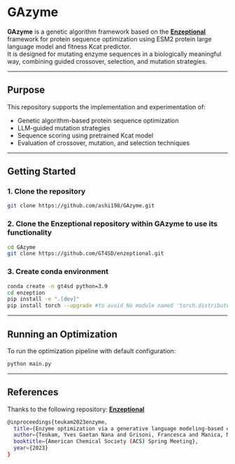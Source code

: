 # GAzyme

**GAzyme** is a genetic algorithm framework based on the **[Enzeptional](https://github.com/GT4SD/enzeptional.git)** framework for protein sequence optimization using ESM2 protein large language model and fitness Kcat predictor.  
It is designed for mutating enzyme sequences in a biologically meaningful way, combining guided crossover, selection, and mutation strategies.

---

## Purpose

This repository supports the implementation and experimentation of:
- Genetic algorithm-based protein sequence optimization
- LLM-guided mutation strategies
- Sequence scoring using pretrained Kcat model
- Evaluation of crossover, mutation, and selection techniques
---

## Getting Started
### 1. Clone the repository

```bash
git clone https://github.com/ashi198/GAzyme.git
```

### 2. Clone the Enzeptional repository within GAzyme to use its functionality
```bash
cd GAzyme
git clone https://github.com/GT4SD/enzeptional.git
```
### 3. Create conda environment 
```bash
conda create -n gt4sd python=3.9
cd enzeption
pip install -e ".[dev]"
pip install torch --upgrade #to avoid No module named 'torch.distributed._tensor error
```
---
## Running an Optimization
To run the optimization pipeline with default configuration:
```bash
python main.py
```
---
## References 
Thanks to the following repository:
**[Enzeptional](https://github.com/GT4SD/enzeptional.git)**
```bash
@inproceedings{teukam2023enzyme,
  title={Enzyme optimization via a generative language modeling-based evolutionary algorithm},
  author={Teukam, Yves Gaetan Nana and Grisoni, Francesca and Manica, Matteo and Zipoli, Federico and Laino, Teodoro},
  booktitle={American Chemical Society (ACS) Spring Meeting},
  year={2023}
}
```

